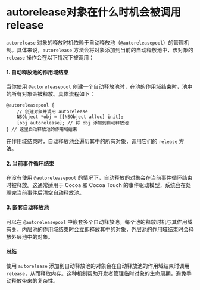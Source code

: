 # autorelease对象在什么时机会被调用release

`autorelease` 对象的释放时机依赖于自动释放池（`@autoreleasepool`）的管理机制。具体来说，`autorelease` 方法会将对象添加到当前的自动释放池中，该对象的 `release` 操作会在以下情况下被调用：

#### 1. 自动释放池的作用域结束

当你使用 `@autoreleasepool` 创建一个自动释放池时，在池的作用域结束时，池中的所有对象会被释放。具体流程如下：

```objc
@autoreleasepool {
    // 创建对象并调用 autorelease
    NSObject *obj = [[NSObject alloc] init];
    [obj autorelease]; // 将 obj 添加到自动释放池
} // 这里自动释放池的作用域结束
```

在作用域结束时，自动释放池会遍历其中的所有对象，调用它们的 `release` 方法。

#### 2. 当前事件循环结束

在没有使用 `@autoreleasepool` 的情况下，自动释放的对象会在当前事件循环结束时被释放。这通常适用于 Cocoa 和 Cocoa Touch 的事件驱动模型，系统会在处理完当前事件后清空自动释放池。

#### 3. 嵌套自动释放池

可以在 `@autoreleasepool` 中嵌套多个自动释放池。每个池的释放时机与其作用域有关，内层池的作用域结束时会立即释放其中的对象，外层池的作用域结束时会释放外层池中的对象。

#### 总结

使用 `autorelease` 添加到自动释放池的对象会在自动释放池的作用域结束时调用 `release`，从而释放内存。这种机制帮助开发者管理临时对象的生命周期，避免手动释放带来的复杂性。

